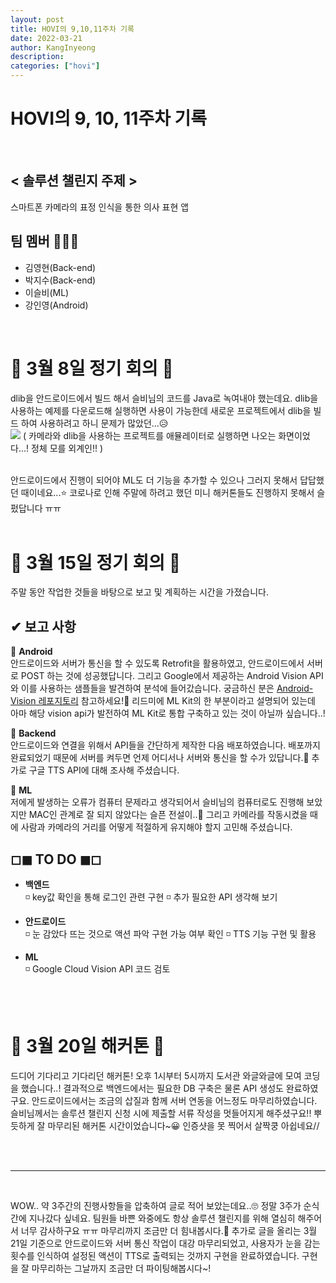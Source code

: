 ```yaml
---
layout: post
title: HOVI의 9,10,11주차 기록
date: 2022-03-21
author: KangInyeong
description:
categories: ["hovi"]
---
```


# HOVI의 9, 10, 11주차 기록

<br>

## < 솔루션 챌린지 주제 >
스마트폰 카메라의 표정 인식을 통한 의사 표현 앱

## 팀 멤버 🧑‍🤝‍🧑

-   김영현(Back-end)
-   박지수(Back-end)
-   이슬비(ML)
-   강인영(Android)


<br>

# 🍔 3월 8일 정기 회의 🍔
dlib을 안드로이드에서 빌드 해서 슬비님의 코드를 Java로 녹여내야 했는데요. dlib을 사용하는 예제를 다운로드해 실행하면 사용이 가능한데 새로운 프로젝트에서 dlib을 빌드 하여 사용하려고 하니 문제가 많았던...😥
<br>
![](https://images.velog.io/images/kiyoog02/post/44ddcc4c-49a6-4519-bc43-255f368477ce/image.png) ( 카메라와 dlib을 사용하는 프로젝트를 애뮬레이터로 실행하면 나오는 화면이었다...! 정체 모를 외계인!! )

<br>
안드로이드에서 진행이 되어야 ML도 더 기능을 추가할 수 있으나 그러지 못해서 답답했던 때이네요...⭐ 코로나로 인해 주말에 하려고 했던 미니 해커톤들도 진행하지 못해서 슬펐답니다 ㅠㅠ


<br>
<br>

# 🍟 3월 15일 정기 회의 🍟
주말 동안 작업한 것들을 바탕으로 보고 및 계획하는 시간을 가졌습니다. 

## ✔ 보고 사항 
🚗 **Android**  
안드로이드와 서버가 통신을 할 수 있도록 Retrofit을 활용하였고, 안드로이드에서 서버로 POST 하는 것에 성공했답니다. 그리고 Google에서 제공하는 Android Vision API와 이를 사용하는 샘플들을 발견하여 분석에 들어갔습니다. 궁금하신 분은 [Android-Vision 레포지토리](https://github.com/googlesamples/android-vision) 참고하세요!👻 리드미에 ML Kit의 한 부분이라고 설명되어 있는데 아마 해당 vision api가 발전하여 ML Kit로 통합 구축하고 있는 것이 아닐까 싶습니다..!

🚓 **Backend**  
안드로이드와 연결을 위해서 API들을 간단하게 제작한 다음 배포하였습니다. 배포까지 완료되었기 때문에 서버를 켜두면 언제 어디서나 서버와 통신을 할 수가 있답니다.🎇 추가로 구글 TTS API에 대해 조사해 주셨습니다.

🚕 **ML**  
저에게 발생하는 오류가 컴퓨터 문제라고 생각되어서 슬비님의 컴퓨터로도 진행해 보았지만 MAC인 관계로 잘 되지 않았다는 슬픈 전설이..🐾 그리고 카메라를 작동시켰을 때에 사람과 카메라의 거리를 어떻게 적절하게 유지해야 할지 고민해 주셨습니다. 
<br>  


## ◻◼ TO DO ◼◻
- **백엔드**  
  ◽ key값 확인을 통해 로그인 관련 구현
  ◽ 추가 필요한 API 생각해 보기

- **안드로이드**  
  ◽ 눈 감았다 뜨는 것으로 액션 파악 구현 가능 여부 확인 
  ◽ TTS 기능 구현 및 활용

- **ML**   
  ◽ Google Cloud Vision API 코드 검토


<br>
<br>

# 🌭 3월 20일 해커톤 🌭
드디어 기다리고 기다리던 해커톤! 오후 1시부터 5시까지 도서관 와글와글에 모여 코딩을 했습니다..! 결과적으로 백엔드에서는 필요한 DB 구축은 물론 API 생성도 완료하였구요. 안드로이드에서는 조금의 삽질과 함께 서버 연동을 어느정도 마무리하였습니다. 슬비님께서는 솔루션 챌린지 신청 시에 제출할 서류 작성을 멋들어지게 해주셨구요!! 뿌듯하게 잘 마무리된 해커톤 시간이었습니다~😀 인증샷을 못 찍어서 살짝쿵 아쉽네요//

<br>
<br>

---
<br>

WOW.. 약 3주간의 진행사항들을 압축하여 글로 적어 보았는데요..🙄 정말 3주가 순식간에 지나갔다 싶네요. 팀원들 바쁜 와중에도 항상 솔루션 챌린지를 위해 열심히 해주어서 너무 감사하구요 ㅠㅠ 마무리까지 조금만 더 힘내봅시다.💪 추가로 글을 올리는 3월 21일 기준으로 안드로이드와 서버 통신 작업이 대강 마무리되었고, 사용자가 눈을 감는 횟수를 인식하여 설정된 액션이 TTS로 출력되는 것까지 구현을 완료하였습니다. 구현을 잘 마무리하는 그날까지 조금만 더 파이팅해봅시다~!

